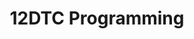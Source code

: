 ---
title: 12DTC Programming
layout: auto_contents
hide_toc: true
categories:
  - setup:
    category_name: First steps
    category_items:
      - setup_windows:
        item_name: Set up on Windows
        item_desc: Install VSCode, Python via scoop
        item_icon: /img/setup.svg
        item_page: /classroom/setup-windows
      - setup_macos:
        item_name: Set up on macOS
        item_desc: Install VSCode, Python via Homebrew
        item_icon: /img/setup.svg
        item_page: /classroom/setup-macos
      - setup_linux:
        item_name: Set up on Linux
        item_desc: Install Python via pyenv
        item_icon: /img/setup.svg
        item_page: /classroom/setup-linux
      - glossary:
        item_name: Glossary
        item_icon: /12dtc/programming/img/dictionaries.svg
        item_page: /classroom/glossary
  - recap:
    category_name: Recap
    category_items:
      - intro:
        item_name: Intro
        item_desc: Revise Python from 11DIT
        item_icon: img/programming.svg
        item_page: intro
  - oop:
    category_name: Collections
    category_items:
      - search:
        item_name: List search
        item_desc: Detect if items exist in a list, and where to find them
        item_icon: img/list-search.svg
        item_page: list-search
      - modification:
        item_name: List modification
        item_desc: Add, remove, and edit the items in a list
        item_icon: img/list-modification.svg
        item_page: list-modification
      - functions:
        item_name: List functions
        item_desc: Sorting and shuffling list items
        item_icon: img/list-functions.svg
        item_page: list-functions
      - comprehensions:
        item_name: List comprehensions
        item_desc: Filtering items in a list
        item_icon: img/list-comprehensions.svg
        item_page: list-comprehensions
      - 2d_lists:
        item_name: 2D lists
        item_desc: Lists that contain other lists … listception
        item_icon: img/list-2d.svg
        item_page: list-2d
      - dictionaries:
        item_name: Dictionaries
        item_desc: List items with names
        item_icon: img/dictionaries.svg
        item_page: dictionaries
      - chores:
        item_name: Chores roster
        item_desc: Sort out the weekly chores in a flat
        item_icon: img/chores.svg
        item_page: chores
      - irsa:
        item_name: International Radiotelephony Spelling Alphabet
        item_desc: Convert letters to secret code — and back!
        item_icon: img/irsa.svg
        item_page: irsa
  - gui:
    category_name: Functions
    category_items:
      - functions:
        item_name: Intro to functions
        item_desc: Create basic functions in Python
        item_icon: img/functions.svg
        item_page: functions
      - return:
        item_name: Functions that return values
        item_desc: Let functions step in for values
        item_icon: img/functions-return.svg
        item_page: functions-return
      - parameters:
        item_name: Functions with arguments
        item_desc: Specify data to your functions
        item_icon: img/functions-args.svg
        item_page: functions-args
  - testing:
    category_name: Testing
    category_items:
      - testing:
        item_name: Testing
        item_desc: Make sure your code is working
        item_icon: img/testing.svg
        item_page: testing
  - assessment:
    category_name: Assessment
    category_items:
      - practice:
        item_name: Practice assessment
        item_desc: One last go before the real deal
        item_icon: /img/practice.svg
        item_page: practice
      - feedback:
        item_name: Practice feedback
        item_desc: Determine your own grade using this schedule
        item_icon: 
        item_page: practice-feedback
      - assessment:
        item_name: Assessment
        item_desc: Create an inventory system for an egg shop
        item_icon: /img/assessment.svg
        item_page: assessment
---
